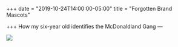 +++
date = "2019-10-24T14:00:00-05:00"
title = "Forgotten Brand Mascots"

+++
How my six-year old identifies the McDonaldland Gang —

![](https://res.cloudinary.com/tobyblog/image/upload/v1571945941/img/mcdonaldland_ganga.jpg)
